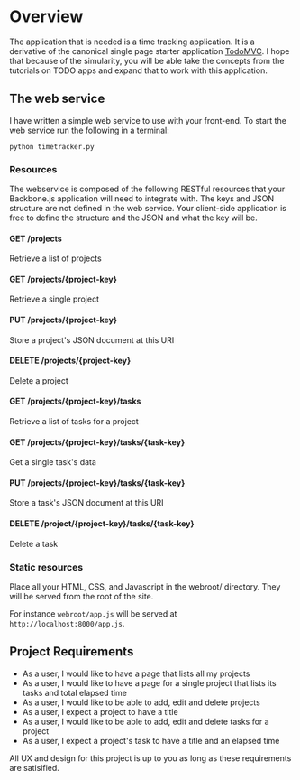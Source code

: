 # Overview

The application that is needed is a time tracking application.  It is a derivative of the canonical single page starter application [TodoMVC](http://addyosmani.github.com/todomvc/).  I hope that because of the simularity, you will be able take the concepts from the tutorials on TODO apps and expand that to work with this application.

## The web service

I have written a simple web service to use with your front-end. To start the web service run the following in a terminal:

    python timetracker.py
    

### Resources

The webservice is composed of the following RESTful resources that your Backbone.js application will need to integrate with.  The keys and JSON structure are not defined in the web service.  Your client-side application is free to define the structure and the JSON and what the key will be.

#### GET /projects

Retrieve a list of projects

#### GET /projects/{project-key}

Retrieve a single project

#### PUT /projects/{project-key}

Store a project's JSON document at this URI

#### DELETE /projects/{project-key}

Delete a project

#### GET /projects/{project-key}/tasks

Retrieve a list of tasks for a project

#### GET /projects/{project-key}/tasks/{task-key}

Get a single task's data

#### PUT /projects/{project-key}/tasks/{task-key}

Store a task's JSON document at this URI

#### DELETE /project/{project-key}/tasks/{task-key}

Delete a task


### Static resources

Place all your HTML, CSS, and Javascript in the webroot/ directory.  They will be served from the root of the site.

For instance `webroot/app.js` will be served at `http://localhost:8000/app.js`.


## Project Requirements

* As a user, I would like to have a page that lists all my projects
* As a user, I would like to have a page for a single project that lists its tasks and total elapsed time
* As a user, I would like to be able to add, edit and delete projects
* As a user, I expect a project to have a title
* As a user, I would like to be able to add, edit and delete tasks for a project
* As a user, I expect a project's task to have a title and an elapsed time

All UX and design for this project is up to you as long as these requirements are satisified.
